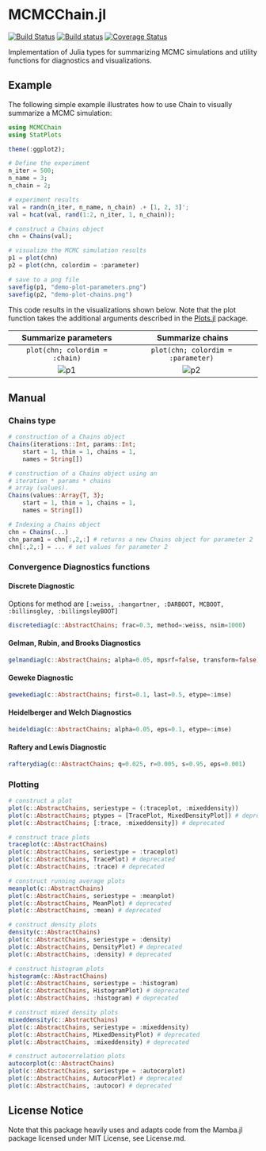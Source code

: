 # MCMCChain.jl
[![Build Status](https://travis-ci.org/TuringLang/MCMCChain.jl.svg?branch=master)](https://travis-ci.org/TuringLang/MCMCChain.jl)
[![Build status](https://ci.appveyor.com/api/projects/status/1av8osv0099nqw8m/branch/master?svg=true)](https://ci.appveyor.com/project/trappmartin/mcmcchain-jl/branch/master)
[![Coverage Status](https://coveralls.io/repos/github/TuringLang/MCMCChain.jl/badge.svg?branch=master)](https://coveralls.io/github/TuringLang/MCMCChain.jl?branch=master)

Implementation of Julia types for summarizing MCMC simulations and utility functions for diagnostics and visualizations.

## Example
The following simple example illustrates how to use Chain to visually summarize a MCMC simulation:
```julia
using MCMCChain
using StatPlots

theme(:ggplot2);

# Define the experiment
n_iter = 500;
n_name = 3;
n_chain = 2;

# experiment results
val = randn(n_iter, n_name, n_chain) .+ [1, 2, 3]';
val = hcat(val, rand(1:2, n_iter, 1, n_chain));

# construct a Chains object
chn = Chains(val);

# visualize the MCMC simulation results
p1 = plot(chn)
p2 = plot(chn, colordim = :parameter)

# save to a png file
savefig(p1, "demo-plot-parameters.png")
savefig(p2, "demo-plot-chains.png")

```
This code results in the visualizations shown below. Note that the plot function takes the additional arguments described in the [Plots.jl](https://github.com/JuliaPlots/Plots.jl) package.

Summarize parameters | Summarize chains
:-------------------------:|:-------------------------:
`plot(chn; colordim = :chain)` | `plot(chn; colordim = :parameter)`
![p1](https://user-images.githubusercontent.com/7974003/45822242-f0009180-bce2-11e8-8fa0-a97c8732400f.png)  |  ![p2](https://user-images.githubusercontent.com/7974003/45822249-f131be80-bce2-11e8-8dd3-42db7d58abd9.png)



## Manual
### Chains type
```julia
# construction of a Chains object
Chains(iterations::Int, params::Int;
    start = 1, thin = 1, chains = 1,
    names = String[])

# construction of a Chains object using an
# iteration * params * chains
# array (values).
Chains(values::Array{T, 3};
    start = 1, thin = 1, chains = 1,
    names = String[])

# Indexing a Chains object
chn = Chains(...)
chn_param1 = chn[:,2,:] # returns a new Chains object for parameter 2
chn[:,2,:] = ... # set values for parameter 2
```

### Convergence Diagnostics functions
#### Discrete Diagnostic
Options for method are  `[:weiss, :hangartner, :DARBOOT, MCBOOT, :billinsgley, :billingsleyBOOT]`

```julia
discretediag(c::AbstractChains; frac=0.3, method=:weiss, nsim=1000)
```

#### Gelman, Rubin, and Brooks Diagnostics
```julia
gelmandiag(c::AbstractChains; alpha=0.05, mpsrf=false, transform=false)
```

#### Geweke Diagnostic
```julia
gewekediag(c::AbstractChains; first=0.1, last=0.5, etype=:imse)
```

#### Heidelberger and Welch Diagnostics
```julia
heideldiag(c::AbstractChains; alpha=0.05, eps=0.1, etype=:imse)
```

#### Raftery and Lewis Diagnostic
```julia
rafterydiag(c::AbstractChains; q=0.025, r=0.005, s=0.95, eps=0.001)
```

### Plotting
```julia
# construct a plot
plot(c::AbstractChains, seriestype = (:traceplot, :mixeddensity))
plot(c::AbstractChains; ptypes = [TracePlot, MixedDensityPlot]) # deprecated
plot(c::AbstractChains; [:trace, :mixeddensity]) # deprecated

# construct trace plots
traceplot(c::AbstractChains)
plot(c::AbstractChains, seriestype = :traceplot)
plot(c::AbstractChains, TracePlot) # deprecated
plot(c::AbstractChains, :trace) # deprecated

# construct running average plots
meanplot(c::AbstractChains)
plot(c::AbstractChains, seriestype = :meanplot)
plot(c::AbstractChains, MeanPlot) # deprecated
plot(c::AbstractChains, :mean) # deprecated

# construct density plots
density(c::AbstractChains)
plot(c::AbstractChains, seriestype = :density)
plot(c::AbstractChains, DensityPlot) # deprecated
plot(c::AbstractChains, :density) # deprecated

# construct histogram plots
histogram(c::AbstractChains)
plot(c::AbstractChains, seriestype = :histogram)
plot(c::AbstractChains, HistogramPlot) # deprecated
plot(c::AbstractChains, :histogram) # deprecated

# construct mixed density plots
mixeddensity(c::AbstractChains)
plot(c::AbstractChains, seriestype = :mixeddensity)
plot(c::AbstractChains, MixedDensityPlot) # deprecated
plot(c::AbstractChains, :mixeddensity) # deprecated

# construct autocorrelation plots
autocorplot(c::AbstractChains)
plot(c::AbstractChains, seriestype = :autocorplot)
plot(c::AbstractChains, AutocorPlot) # deprecated
plot(c::AbstractChains, :autocor) # deprecated
```

## License Notice
Note that this package heavily uses and adapts code from the Mamba.jl package licensed under MIT License, see License.md.
